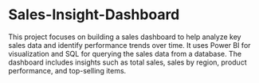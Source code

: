 # Sales-Insight-Dashboard
This project focuses on building a sales dashboard to help analyze key sales data and identify performance trends over time. It uses Power BI for visualization and SQL for querying the sales data from a database. The dashboard includes insights such as total sales, sales by region, product performance, and top-selling items.

